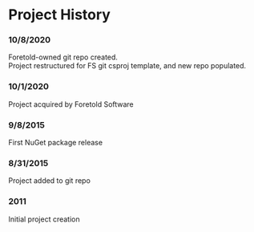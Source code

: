 # Project History

### 10/8/2020
Foretold-owned git repo created.\
Project restructured for FS git csproj template, and new repo populated.

### 10/1/2020
Project acquired by Foretold Software

### 9/8/2015
First NuGet package release

### 8/31/2015
Project added to git repo

### 2011
Initial project creation